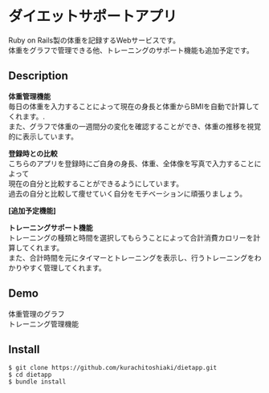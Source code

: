 ダイエットサポートアプリ
====
Ruby on Rails製の体重を記録するWebサービスです。  
体重をグラフで管理できる他、トレーニングのサポート機能も追加予定です。

## Description

__体重管理機能__  
毎日の体重を入力することによって現在の身長と体重からBMIを自動で計算してくれます。.  
また、グラフで体重の一週間分の変化を確認することができ、体重の推移を視覚的に表示しています。

__登録時との比較__  
こちらのアプリを登録時にご自身の身長、体重、全体像を写真で入力することによって  
現在の自分と比較することができるようにしています。  
過去の自分と比較して痩せていく自分をモチベーションに頑張りましょう。

__[追加予定機能]__

__トレーニングサポート機能__  
トレーニングの種類と時間を選択してもらうことによって合計消費カロリーを計算してくれます。  
また、合計時間を元にタイマーとトレーニングを表示し、行うトレーニングをわかりやすく管理してくれます。

## Demo
体重管理のグラフ  
トレーニング管理機能

## Install

    $ git clone https://github.com/kurachitoshiaki/dietapp.git  
    $ cd dietapp  
    $ bundle install 

